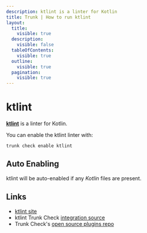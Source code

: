 ```yaml
---
description: ktlint is a linter for Kotlin
title: Trunk | How to run ktlint
layout:
  title:
    visible: true
  description:
    visible: false
  tableOfContents:
    visible: true
  outline:
    visible: true
  pagination:
    visible: true
---
```


# ktlint

[**ktlint**](https://github.com/pinterest/ktlint#readme) is a linter for Kotlin.

You can enable the ktlint linter with:

```shell
trunk check enable ktlint
```

## Auto Enabling

ktlint will be auto-enabled if any *Kotlin* files are present.





## Links

- [ktlint site](https://github.com/pinterest/ktlint#readme)
- ktlint Trunk Check [integration source](https://github.com/trunk-io/plugins/tree/main/linters/ktlint)
- Trunk Check's [open source plugins repo](https://github.com/trunk-io/plugins/tree/main)
